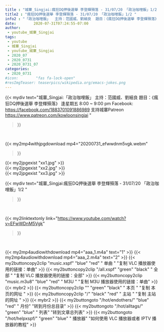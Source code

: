 ```yaml
---
title : "城寨_Singjai:瘋狂DQ押後選舉 李登輝殞落 - 31/07/20 「政治咖哩飯」1/2 "
title2 : "瘋狂DQ押後選舉 李登輝殞落 - 31/07/20 「政治咖哩飯」1/2 "
info2 : "「政治咖哩飯」  主持：范國威、劉細良  題目：《瘋狂DQ押後選舉 李登輝殞落》  逢星期五 8:00 ~ 9:00 pm  Facebook:  https://facebook.com/1883701091886989  支持城寨Patreon https://www.patreon.com/kowloonsingjai "
date:        2020-07-31T07:24:55-07:00
author:
 - youtube_城寨_Singjai
tags:
 - youtube
 - 城寨_Singjai
 - youtube_城寨_Singjai
 - 2020_07
 - 2020_0731
 - 2020_0731_07
categories:
 - 2020_0731
#icon:        "fas fa-lock-open"
#resImgTeaser: teaserpics/wikipedia.org/emacs-jokes.png
---
```


{{< mydiv text="城寨_Singjai:「政治咖哩飯」  主持：范國威、劉細良  題目：《瘋狂DQ押後選舉 李登輝殞落》  逢星期五 8:00 ~ 9:00 pm  Facebook:  https://facebook.com/1883701091886989  支持城寨Patreon https://www.patreon.com/kowloonsingjai "
>}}
<br>


{{< my2mp4withjpgdownload mp4="20200731_efwwdnm5vgk.webm"
>}}

{{< my2jpgexist "xx1.jpg" >}}<br>
{{< my2jpgexist "xx2.jpg" >}}<br>
{{< my2jpgexist "xx3.jpg" >}}<br>



{{< mydiv text="城寨_Singjai:瘋狂DQ押後選舉 李登輝殞落 - 31/07/20 「政治咖哩飯」1/2 "
>}}
<br>

{{< my2linktextonly link="https://www.youtube.com/watch?v=EFwWDnM5Vgk"
>}}


<br>

{{< my2mp4audiowithdownload mp4="aaa_1.m4a"    text="1" >}}
{{< my2mp4audiowithdownload mp4="aaa_2.m4a"    text="2" >}}
{{< my2buttoncopy2clip "music.xspf"        "blue"   "red"    " 单曲 "  "复制 VLC 播放器使用的链接：单曲" >}} {{< my2buttoncopy2clip "/all.xspf"         "green"  "black"  " 全部 "  "复制 VLC 播放器使用的链接：全部" >}} {{< my2buttoncopy2clip "music.m3u8"        "blue"   "red"    " M3U  "    "复制 M3U 播放器使用的链接：单曲" >}} {{< mybr2 >}} {{< my2buttoncopy2clip ""                  "green"  "black"  " 本页 "    "复制 本页的网址 " >}} {{< my2buttoncopy2clip "/"                 "black"  "red"    " 主站 "    "复制 主站的网址 " >}} {{< mybr2 >}} {{< my2buttongoto      "/hot/endothers/"   "blue"   "red"    " 月份"   "转到月份总目录" >}} {{< my2buttongoto      "/hot/alltags/"     "green"  "blue"   " 列表"   "转到文章总列表" >}} {{< my2buttongoto      "/hot/helpxspf/"    "green"  "blue"   " 播放器" "如何使用 VLC 播放器或者 IPTV 播放器的教程" >}} 
